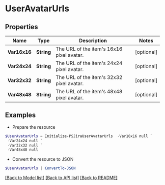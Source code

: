 # UserAvatarUrls
## Properties

Name | Type | Description | Notes
------------ | ------------- | ------------- | -------------
**Var16x16** | **String** | The URL of the item&#39;s 16x16 pixel avatar. | [optional] 
**Var24x24** | **String** | The URL of the item&#39;s 24x24 pixel avatar. | [optional] 
**Var32x32** | **String** | The URL of the item&#39;s 32x32 pixel avatar. | [optional] 
**Var48x48** | **String** | The URL of the item&#39;s 48x48 pixel avatar. | [optional] 

## Examples

- Prepare the resource
```powershell
$UserAvatarUrls = Initialize-PSJiraUserAvatarUrls  -Var16x16 null `
 -Var24x24 null `
 -Var32x32 null `
 -Var48x48 null
```

- Convert the resource to JSON
```powershell
$UserAvatarUrls | ConvertTo-JSON
```

[[Back to Model list]](../README.md#documentation-for-models) [[Back to API list]](../README.md#documentation-for-api-endpoints) [[Back to README]](../README.md)

